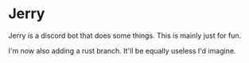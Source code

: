 # Jerry
Jerry is a discord bot that does some things. This is mainly just for fun. 

I'm now also adding a rust branch. It'll be equally useless I'd imagine. 
